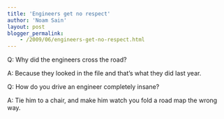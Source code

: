 ```yaml
---
title: 'Engineers get no respect'
author: 'Noam Sain'
layout: post
blogger_permalink:
    - /2009/06/engineers-get-no-respect.html
---
```


Q: Why did the engineers cross the road?

A: Because they looked in the file and that’s what they did last year.

Q: How do you drive an engineer completely insane?

A: Tie him to a chair, and make him watch you fold a road map the wrong way.